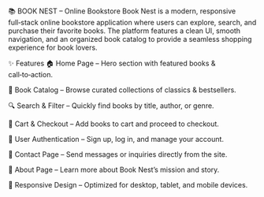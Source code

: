📚 BOOK NEST – Online Bookstore
Book Nest is a modern, responsive full‑stack online bookstore application where users can explore, search, and purchase their favorite books.
The platform features a clean UI, smooth navigation, and an organized book catalog to provide a seamless shopping experience for book lovers.

✨ Features
🏠 Home Page – Hero section with featured books & call‑to‑action.

📖 Book Catalog – Browse curated collections of classics & bestsellers.

🔍 Search & Filter – Quickly find books by title, author, or genre.

🛒 Cart & Checkout – Add books to cart and proceed to checkout.

👤 User Authentication – Sign up, log in, and manage your account.

📩 Contact Page – Send messages or inquiries directly from the site.

📄 About Page – Learn more about Book Nest’s mission and story.

📱 Responsive Design – Optimized for desktop, tablet, and mobile devices.
